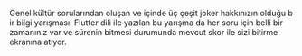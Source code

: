 Genel kültür sorularından oluşan ve içinde üç çeşit joker hakkınızın olduğu b ir bilgi yarışması.
Flutter dili ile yazılan bu yarışma da her soru için belli bir zamanınız var ve sürenin bitmesi durumunda mevcut skor ile sizi bitirme ekranına atıyor. 
